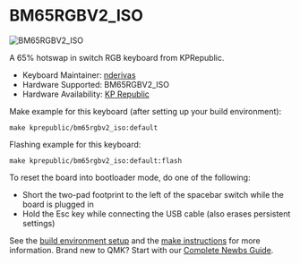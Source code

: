 # BM65RGBV2_ISO

![BM65RGBV2_ISO](https://ae01.alicdn.com/kf/He2fd118856c7490292bc3c299049fdbcp.jpg)

A 65% hotswap in switch RGB keyboard from KPRepublic.

* Keyboard Maintainer: [nderivas](https://github.com/nderivas)
* Hardware Supported: BM65RGBV2_ISO
* Hardware Availability: [KP Republic](https://kprepublic.com/products/bm65rgb-bm65-iso-rgb-65-hot-swappable-custom-mechanical-keyboard-pcb-programmed-qmk-via-firmware-rgb-switch-underglow-type-c)

Make example for this keyboard (after setting up your build environment):

    make kprepublic/bm65rgbv2_iso:default

Flashing example for this keyboard:

    make kprepublic/bm65rgbv2_iso:default:flash

To reset the board into bootloader mode, do one of the following:

* Short the two-pad footprint to the left of the spacebar switch while the board is plugged in
* Hold the Esc key while connecting the USB cable (also erases persistent settings)

See the [build environment setup](https://docs.qmk.fm/#/getting_started_build_tools) and the [make instructions](https://docs.qmk.fm/#/getting_started_make_guide) for more information. Brand new to QMK? Start with our [Complete Newbs Guide](https://docs.qmk.fm/#/newbs).
